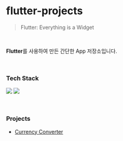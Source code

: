 # flutter-projects

> Flutter: Everything is a Widget

<br>

**Flutter**를 사용하여 만든 간단한 App 저장소입니다.

&nbsp;

### Tech Stack

<img src="https://img.shields.io/badge/dart-0175C2?style=for-the-badge&logo=dart&logoColor=white"> <img src="https://img.shields.io/badge/flutter-02569B?style=for-the-badge&logo=flutter&logoColor=white">

&nbsp;

### Projects

- [Currency Converter](https://github.com/kmseunh/flutter-projects/tree/main/currency_converter)
